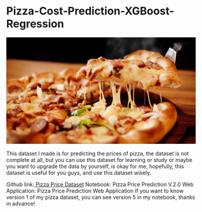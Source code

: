 # Pizza-Cost-Prediction-XGBoost-Regression
 
<div align="center">
<img src="https://github.com/Wade0125Studio/Pizza-Cost-Prediction-XGBoost-Regression/blob/main/pizza.jpg">
</div>

This dataset I made is for predicting the prices of pizza, the dataset is not complete at all, but you can use this dataset for learning or study or maybe you want to upgrade the data by yourself, is okay for me, hopefully, this dataset is useful for you guys, and use this dataset wisely.

Github link:<a href="https://github.com/knightbearr/Guessing-Prices-Pizza" target="_blank"> Pizza Price Dataset</a>
Notebook: Pizza Price Prediction V.2.0
Web Application: Pizza Price Prediction Web Application
If you want to know version 1 of my pizza dataset, you can see version 5 in my notebook, thanks in advance!